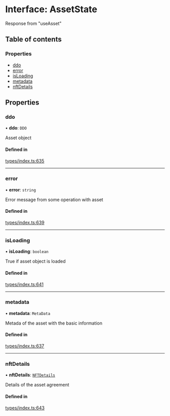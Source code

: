 # Interface: AssetState

Response from "useAsset"

## Table of contents

### Properties

- [ddo](AssetState.md#ddo)
- [error](AssetState.md#error)
- [isLoading](AssetState.md#isloading)
- [metadata](AssetState.md#metadata)
- [nftDetails](AssetState.md#nftdetails)

## Properties

### ddo

• **ddo**: `DDO`

Asset object

#### Defined in

[types/index.ts:635](https://github.com/nevermined-io/components-catalog/blob/b19d66a/lib/src/types/index.ts#L635)

___

### error

• **error**: `string`

Error message from some operation with asset

#### Defined in

[types/index.ts:639](https://github.com/nevermined-io/components-catalog/blob/b19d66a/lib/src/types/index.ts#L639)

___

### isLoading

• **isLoading**: `boolean`

True if asset object is loaded

#### Defined in

[types/index.ts:641](https://github.com/nevermined-io/components-catalog/blob/b19d66a/lib/src/types/index.ts#L641)

___

### metadata

• **metadata**: `MetaData`

Metada of the asset with the basic information

#### Defined in

[types/index.ts:637](https://github.com/nevermined-io/components-catalog/blob/b19d66a/lib/src/types/index.ts#L637)

___

### nftDetails

• **nftDetails**: [`NFTDetails`](NFTDetails.md)

Details of the asset agreement

#### Defined in

[types/index.ts:643](https://github.com/nevermined-io/components-catalog/blob/b19d66a/lib/src/types/index.ts#L643)
